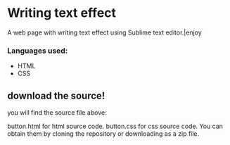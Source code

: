 # Writing text effect

A web page with writing text effect using Sublime text editor.|enjoy

### Languages used:

  - HTML
  - CSS

## download the source!
you will find the source file above:

button.html for html source code.
button.css for css source code.
You can obtain them by cloning the repository or downloading as a zip file.


